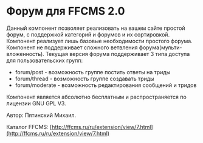 Форум для FFCMS 2.0
==================

Данный компонент позволяет реализовать на вашем сайте простой форум, с поддержкой категорий и форумов и их сортировкой.
Компонент реализует лишь базовые необходимости простого форума. Компонент не поддерживает сложного ветвления форума(мульти-вложенность).
Текущая версия форума поддерживает 3 типа доступа для пользовательских групп:
 * forum/post - возможность группе постить ответы на триды
 * forum/thread - возможность группе создавать триды
 * forum/moderate - возможность редактирования сообщений и тридов
 
Компонент является абсолютно бесплатным и распространяется по лицензии GNU GPL V3. 

Автор: Пятинский Михаил.

Каталог FFCMS: [http://ffcms.ru/ru/extension/view/7.html](http://ffcms.ru/ru/extension/view/7.html)
